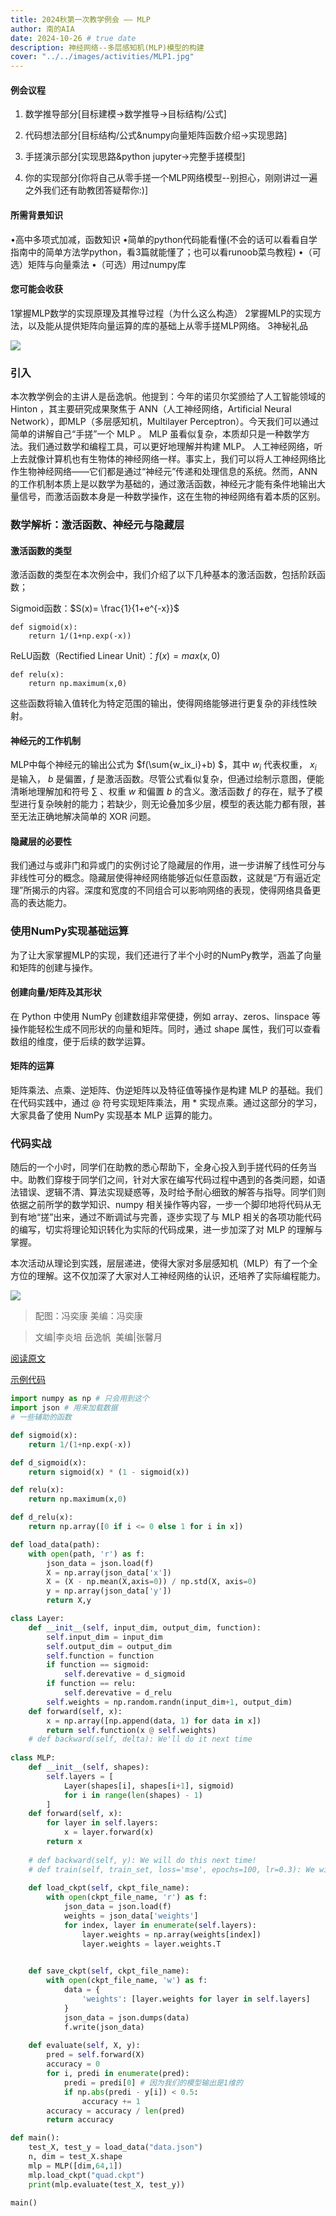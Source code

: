 ```yaml
---
title: 2024秋第一次教学例会 —— MLP
author: 南的AIA
date: 2024-10-26 # true date
description: 神经网络--多层感知机(MLP)模型的构建
cover: "../../images/activities/MLP1.jpg"
---
```



#### 例会议程
1. 数学推导部分[目标建模->数学推导->目标结构/公式]

2. 代码想法部分[目标结构/公式&numpy向量矩阵函数介绍->实现思路]

3. 手搓演示部分[实现思路&python jupyter->完整手搓模型]

4. 你的实现部分[你将自己从零手搓一个MLP网络模型--别担心，刚刚讲过一遍之外我们还有助教团答疑帮你:)]

#### 所需背景知识
•高中多项式加减，函数知识
•简单的python代码能看懂(不会的话可以看看自学指南中的简单方法学python，看3篇就能懂了；也可以看runoob菜鸟教程)
•（可选）矩阵与向量乘法
•（可选）用过numpy库

#### 您可能会收获
1掌握MLP数学的实现原理及其推导过程（为什么这么构造）
2掌握MLP的实现方法，以及能从提供矩阵向量运算的库的基础上从零手搓MLP网络。
3神秘礼品


![](../../images/activities/MLP1.jpg)

### 引入

本次教学例会的主讲人是岳逸帆。他提到：今年的诺贝尔奖颁给了人工智能领域的 Hinton ，其主要研究成果聚焦于 ANN（人工神经网络，Artificial Neural Network），即MLP（多层感知机，Multilayer Perceptron）。今天我们可以通过简单的讲解自己“手搓”一个 MLP 。 MLP 虽看似复杂，本质却只是一种数学方法。我们通过数学和编程工具，可以更好地理解并构建 MLP。 人工神经网络，听上去就像计算机也有生物体的神经网络一样。事实上，我们可以将人工神经网络比作生物神经网络——它们都是通过“神经元”传递和处理信息的系统。然而，ANN 的工作机制本质上是以数学为基础的，通过激活函数，神经元才能有条件地输出大量信号，而激活函数本身是一种数学操作，这在生物的神经网络有着本质的区别。


### 数学解析：激活函数、神经元与隐藏层

#### 激活函数的类型

激活函数的类型在本次例会中，我们介绍了以下几种基本的激活函数，包括阶跃函数；

Sigmoid函数：$S(x)= \frac{1}{1+e^{-x}}$

```
def sigmoid(x):    
    return 1/(1+np.exp(-x))
```

ReLU函数（Rectified Linear Unit）：$f(x)=max(x,0)$

```
def relu(x):    
    return np.maximum(x,0)
```

这些函数将输入值转化为特定范围的输出，使得网络能够进行更复杂的非线性映射。

#### 神经元的工作机制

MLP中每个神经元的输出公式为 $f(\sum{w_ix_i}+b) $，其中 $w_i$ 代表权重， $x_i$ 是输入， $b$ 是偏置，$f$ 是激活函数。尽管公式看似复杂，但通过绘制示意图，便能清晰地理解加和符号 $\sum{}$ 、权重 $w$ 和偏置 $b$ 的含义。激活函数 $f$ 的存在，赋予了模型进行复杂映射的能力；若缺少，则无论叠加多少层，模型的表达能力都有限，甚至无法正确地解决简单的 XOR 问题。

#### 隐藏层的必要性

我们通过与或非门和异或门的实例讨论了隐藏层的作用，进一步讲解了线性可分与非线性可分的概念。隐藏层使得神经网络能够近似任意函数，这就是“万有逼近定理”所揭示的内容。深度和宽度的不同组合可以影响网络的表现，使得网络具备更高的表达能力。


###  使用NumPy实现基础运算

为了让大家掌握MLP的实现，我们还进行了半个小时的NumPy教学，涵盖了向量和矩阵的创建与操作。

#### 创建向量/矩阵及其形状

在 Python 中使用 NumPy 创建数组非常便捷，例如 array、zeros、linspace 等操作能轻松生成不同形状的向量和矩阵。同时，通过 shape 属性，我们可以查看数组的维度，便于后续的数学运算。

#### 矩阵的运算

矩阵乘法、点乘、逆矩阵、伪逆矩阵以及特征值等操作是构建 MLP 的基础。我们在代码实践中，通过 @ 符号实现矩阵乘法，用 * 实现点乘。通过这部分的学习，大家具备了使用 NumPy 实现基本 MLP 运算的能力。

### 代码实战

随后的一个小时，同学们在助教的悉心帮助下，全身心投入到手搓代码的任务当中。助教们穿梭于同学们之间，针对大家在编写代码过程中遇到的各类问题，如语法错误、逻辑不清、算法实现疑惑等，及时给予耐心细致的解答与指导。同学们则依据之前所学的数学知识、numpy 相关操作等内容，一步一个脚印地将代码从无到有地“搓”出来，通过不断调试与完善，逐步实现了与 MLP 相关的各项功能代码的编写，切实将理论知识转化为实际的代码成果，进一步加深了对 MLP 的理解与掌握。

本次活动从理论到实践，层层递进，使得大家对多层感知机（MLP）有了一个全方位的理解。这不仅加深了大家对人工神经网络的认识，还培养了实际编程能力。

![](../../images/activities/MLP2.jpg)

>配图：冯奕康
美编：冯奕康 

> 文编|李炎培 岳逸帆  
美编|张馨月



[阅读原文](https://mp.weixin.qq.com/s/O8_7OchrD2uljW3vhhrqgQ)

[示例代码](https://github.com/NJU-AIA/Learning/blob/main/MLP_Learning/lecture_code/MLP_Done.ipynb)

```python
import numpy as np # 只会用到这个
import json # 用来加载数据
# 一些辅助的函数

def sigmoid(x):
    return 1/(1+np.exp(-x))

def d_sigmoid(x):
    return sigmoid(x) * (1 - sigmoid(x))

def relu(x):
    return np.maximum(x,0)

def d_relu(x):
    return np.array([0 if i <= 0 else 1 for i in x])

def load_data(path):
    with open(path, 'r') as f:
        json_data = json.load(f)
        X = np.array(json_data['x'])
        X = (X - np.mean(X,axis=0)) / np.std(X, axis=0)
        y = np.array(json_data['y'])
        return X,y 

class Layer:
    def __init__(self, input_dim, output_dim, function):
        self.input_dim = input_dim
        self.output_dim = output_dim
        self.function = function
        if function == sigmoid:
            self.derevative = d_sigmoid
        if function == relu:
            self.derevative = d_relu
        self.weights = np.random.randn(input_dim+1, output_dim)
    def forward(self, x):
        x = np.array([np.append(data, 1) for data in x])
        return self.function(x @ self.weights)
    # def backward(self, delta): We'll do it next time
        
class MLP:
    def __init__(self, shapes):
        self.layers = [
            Layer(shapes[i], shapes[i+1], sigmoid)
            for i in range(len(shapes) - 1)
        ]
    def forward(self, x):
        for layer in self.layers:
            x = layer.forward(x)
        return x
    
    # def backward(self, y): We will do this next time!
    # def train(self, train_set, loss='mse', epochs=100, lr=0.3): We will do this next time!
    
    def load_ckpt(self, ckpt_file_name):
        with open(ckpt_file_name, 'r') as f:
            json_data = json.load(f)
            weights = json_data['weights']
            for index, layer in enumerate(self.layers):
                layer.weights = np.array(weights[index])
                layer.weights = layer.weights.T
            

    def save_ckpt(self, ckpt_file_name):
        with open(ckpt_file_name, 'w') as f:
            data = {
                'weights': [layer.weights for layer in self.layers]       
            }
            json_data = json.dumps(data)
            f.write(json_data)
            
    def evaluate(self, X, y):
        pred = self.forward(X)
        accuracy = 0
        for i, predi in enumerate(pred):
            predi = predi[0] # 因为我们的模型输出是1维的
            if np.abs(predi - y[i]) < 0.5:
                accuracy += 1
        accuracy = accuracy / len(pred)
        return accuracy

def main():
    test_X, test_y = load_data("data.json")
    n, dim = test_X.shape
    mlp = MLP([dim,64,1])
    mlp.load_ckpt("quad.ckpt")
    print(mlp.evaluate(test_X, test_y))

main()
```